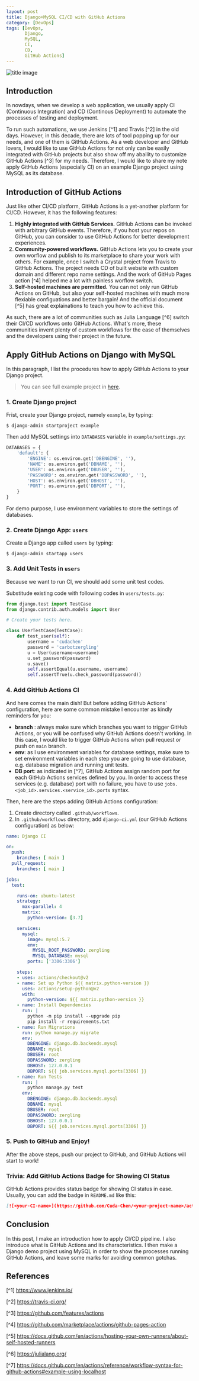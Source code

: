 ```yaml
---
layout: post
title: Django+MySQL CI/CD with GitHub Actions
category: [DevOps]
tags: [DevOps,
       Django,
       MySQL,
       CI,
       CD,
       GitHub Actions]
---
```


![title image](/assets/images/2021/05/31/django-mysql-github-actions-title.png)

## Introduction
In nowdays, when we develop a web application, we usually apply CI (Continuous
Integration) and CD (Continous Deployment) to automate the processes of testing
and deployment.

To run such automations, we use Jenkins [^1] and Travis [^2] in the old days.
However, in this decade, there are lots of tool popping up for our needs, and
one of them is GitHub Actions. As a web developer and GitHub lovers, I would
like to use GitHub Actions for not only can be easily integrated with GitHub
projects but also show off my abaility to customize GitHub Actions [^3]
for my needs. Therefore, I would like to share my note apply GitHub Actions (especially CI)
on an example Django project using MySQL as its database.

## Introduction of GitHub Actions
Just like other CI/CD platform, GitHub Actions is a yet-another platform for
CI/CD. However, it has the following features:
1. **Highly integrated with GitHub Services.**
GitHub Actions can be invoked with arbitrary GitHub events. Therefore,
if you host your repos on GitHub, you can consider to use GitHub Actions
for better development experiences.
2. **Community-powered workflows.**
GitHub Actions lets you to create your own worflow and publish to its marketplace
to share your work with others. For example, once I switch a Crystal project
from Travis to GitHub Actions. The project needs CD of built website with
custom domain and different repo name settings. And the work of 
GitHub Pages action [^4] helped me a lot with painless worflow switch.
3. **Self-hosted machines are permitted.**
You can not only run GitHub Actions on GitHub, but also your self-hosted
machines with much more flexiable configuations and better bargain! And
the official document [^5] has great explainations to teach you how
to achieve this.

As such, there are a lot of communities such as Julia Language [^6] switch their
CI/CD workflows onto GitHub Actions. What's more, these communities invent
plenty of custom workflows for the ease of themselves and the developers
using their project in the future.

## Apply GitHub Actions on Django with MySQL
In this paragraph, I list the procedures how to apply GitHub Actions to
your Django project.

> You can see full example project in [here](https://github.com/Cuda-Chen/django-mysql-github-actions-demo).

### 1. Create Django project
Frist, create your Django project, namely `example`, by typing:
```
$ django-admin startproject example
```

Then add MySQL settings into `DATABASES` variable in `example/settings.py`:
```python
DATABASES = {
    'default': {
        'ENGINE': os.environ.get('DBENGINE', ''),
        'NAME': os.environ.get('DBNAME', ''),
        'USER': os.environ.get('DBUSER', ''),
        'PASSWORD': os.environ.get('DBPASSWORD', ''),
        'HOST': os.environ.get('DBHOST', ''),
        'PORT': os.environ.get('DBPORT', ''),
    }
}
```

For demo purpose, I use environment variables to store the settings of databases.

### 2. Create Django App: `users`
Create a Django app called `users` by typing:
```
$ django-admin startapp users
```

### 3. Add Unit Tests in `users`
Because we want to run CI, we should add some unit test codes.

Substitude existing code with following codes in `users/tests.py`:
```python
from django.test import TestCase
from django.contrib.auth.models import User

# Create your tests here.

class UserTestCase(TestCase):
    def test_user(self):
        username = 'cudachen'
        password = 'carbotzergling'
        u = User(username=username)
        u.set_password(password)
        u.save()
        self.assertEqual(u.username, username)
        self.assertTrue(u.check_password(password))
``` 

### 4. Add GitHub Actions CI
And here comes the main dish! But before adding GitHub Actions' configuration, here are
some common mistake I encounter as kindly reminders for you:
- **branch** : always make sure which branches you want to trigger GitHub Actions, or
you will be confused why GitHub Actions doesn't working. 
In this case, I would like to trigger GitHub Actions when pull request or push on `main`
branch.
- **env**: as I use environment variables for database settings, make sure to set
environment variables in each step you are going to use database, e.g. database migration
and running unit tests.
- **DB port**: as indicated in [^7], GitHub Actions assign random port for each GitHub
Actions services defined by you. 
In order to access these services (e.g. database) port with no failure, you have to use 
`jobs.<job_id>.services.<service_id>.ports` syntax.

Then, here are the steps adding GitHub Actions configuration:
1. Create directory called `.github/workflows`.
2. In `.github/workflows` directory, add `django-ci.yml` (our GitHub Actions configuration)
as below:

```yaml
name: Django CI

on:
  push:
    branches: [ main ]
  pull_request:
    branches: [ main ]

jobs:
  test:

    runs-on: ubuntu-latest
    strategy:
      max-parallel: 4
      matrix:
        python-version: [3.7]

    services:
      mysql:
        image: mysql:5.7
        env:
          MYSQL_ROOT_PASSWORD: zergling
          MYSQL_DATABASE: mysql
        ports: ['3306:3306']

    steps:
    - uses: actions/checkout@v2
    - name: Set up Python ${{ matrix.python-version }}
      uses: actions/setup-python@v2
      with:
        python-version: ${{ matrix.python-version }}
    - name: Install Dependencies
      run: |
        python -m pip install --upgrade pip
        pip install -r requirements.txt
    - name: Run Migrations
      run: python manage.py migrate
      env: 
        DBENGINE: django.db.backends.mysql
        DBNAME: mysql
        DBUSER: root
        DBPASSWORD: zergling
        DBHOST: 127.0.0.1
        DBPORT: ${{ job.services.mysql.ports[3306] }}
    - name: Run Tests
      run: |
        python manage.py test
      env: 
        DBENGINE: django.db.backends.mysql
        DBNAME: mysql
        DBUSER: root
        DBPASSWORD: zergling
        DBHOST: 127.0.0.1
        DBPORT: ${{ job.services.mysql.ports[3306] }}
```

### 5. Push to GitHub and Enjoy!
After the above steps, push our project to GitHub, and GitHub Actions
will start to work!

### Trivia: Add GitHub Actions Badge for Showing CI Status
GitHub Actions provides status badge for showing CI status in ease. 
Usually, you can add the badge in `README.md` like this:
```markdown
[![<your-CI-name>](https://github.com/Cuda-Chen/<your-project-name>/actions/workflows/django-ci.yml/badge.svg)](https://github.com/Cuda-Chen/<your-project-name>/actions/workflows/django-ci.yml)
```

## Conclusion
In this post, I make an introduction how to apply CI/CD pipeline. I also introduce
what is GitHub Actions and its characteristics. I then make a Django demo project
using MySQL in order to show the processes running GitHub Actions, and leave
some marks for avoiding common gotchas. 

## References
[^1] https://www.jenkins.io/ 

[^2] https://travis-ci.org/

[^3] https://github.com/features/actions

[^4] https://github.com/marketplace/actions/github-pages-action

[^5] https://docs.github.com/en/actions/hosting-your-own-runners/about-self-hosted-runners

[^6] https://julialang.org/

[^7] https://docs.github.com/en/actions/reference/workflow-syntax-for-github-actions#example-using-localhost

